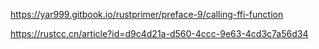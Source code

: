 

https://yar999.gitbook.io/rustprimer/preface-9/calling-ffi-function  

https://rustcc.cn/article?id=d9c4d21a-d560-4ccc-9e63-4cd3c7a56d34
